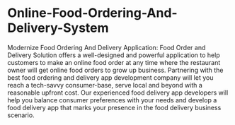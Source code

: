 # Online-Food-Ordering-And-Delivery-System
Modernize Food Ordering And Delivery Application: Food Order and Delivery Solution offers a well-designed and powerful application to help customers to make an online food order at any time where the restaurant owner will get online food orders to grow up business. Partnering with the best food ordering and delivery app development company will let you reach a tech-savvy consumer-base, serve local and beyond with a reasonable upfront cost. Our experienced food delivery app developers will help you balance consumer preferences with your needs and develop a food delivery app that marks your presence in the food delivery business scenario.
